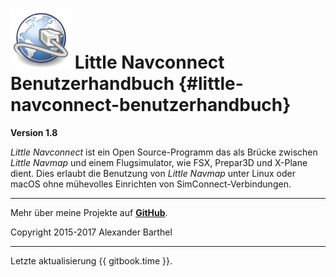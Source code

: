 # ![Little Navconnect](../images/navconnect.svg "Little Navconnect") Little Navconnect Benutzerhandbuch {#little-navconnect-benutzerhandbuch}


**Version 1.8**

_Little Navconnect_ ist ein Open Source-Programm das als Brücke zwischen _Little Navmap_ und einem Flugsimulator, wie FSX, Prepar3D und X-Plane dient. Dies erlaubt die Benutzung von _Little Navmap_ unter Linux oder macOS ohne mühevolles Einrichten von SimConnect-Verbindungen.

---

Mehr über meine Projekte auf [**GitHub**](https://albar965.github.io).

Copyright 2015-2017 Alexander Barthel

---

Letzte aktualisierung {{ gitbook.time }}.
